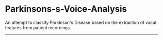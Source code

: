 # Parkinsons-s-Voice-Analysis
An attempt to classify Parkinson's Disease based on the extraction of vocal features from patient recordings. 
<hr>
